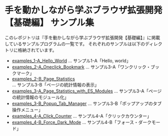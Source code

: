 # 手を動かしながら学ぶブラウザ拡張開発【基礎編】 サンプル集

このレポジトリは『手を動かしながら学ぶブラウザ拡張開発【基礎編】』に掲載しているサンプルプログラムの一覧です。
それぞれのサンプルは以下のディレクトリに格納されています。

- [examples_1-A_Hello_World][] ... サンプル1-A「Hello, world」
- [examples_2-A_Oneclick_Bookmark][] ... サンプル3-A「ワンクリック・ブックマーク」
- [examples_2-B_Page_Statistics][] ... サンプル3-B「ページの統計情報の表示」
- [examples_3-A_Page_Statistics_with_ES_Modules][] ... サンプル3-A「ページの統計情報のモジュール化」
- [examples_3-B_Popup_Tab_Manager][] ... サンプル3-B「ポップアップのタブ操作メニュー」
- [examples_4-A_Click_Counter][] ... サンプル4-A「クリックカウンター」
- [examples_4-B_Force_Dark_Mode][] ... サンプル4-B「フォース・ダークモード」

[examples_1-A_Hello_World]: https://github.com/ueokande/developing-browser-extensions-examples/blob/master/examples/1-A_Hello_World/
[examples_2-A_Oneclick_Bookmark]: https://github.com/ueokande/developing-browser-extensions-examples/blob/master/examples/2-A_Oneclick_Bookmark/
[examples_2-B_Page_Statistics]: https://github.com/ueokande/developing-browser-extensions-examples/blob/master/examples/2-B_Page_Statistics/
[examples_3-A_Page_Statistics_with_ES_Modules]: https://github.com/ueokande/developing-browser-extensions-examples/blob/master/examples/3-A_Page_Statistics_with_ES_Modules/
[examples_3-B_Popup_Tab_Manager]: https://github.com/ueokande/developing-browser-extensions-examples/blob/master/examples/3-B_Popup_Tab_Manager/
[examples_4-A_Click_Counter]: https://github.com/ueokande/developing-browser-extensions-examples/blob/master/examples/4-A_Click_Counter/
[examples_4-B_Force_Dark_Mode]: https://github.com/ueokande/developing-browser-extensions-examples/blob/master/examples/4-B_Force_Dark_Mode/
